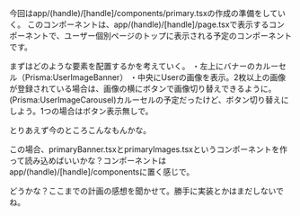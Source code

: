 今回はapp/(handle)/[handle]/components/primary.tsxの作成の準備をしていく。
このコンポーネントは、app/(handle)/[handle]/page.tsxで表示するコンポーネントで、ユーザー個別ページのトップに表示される予定のコンポーネントです。

まずはどのような要素を配置するかを考えていく。
・左上にバナーのカルーセル（Prisma:UserImageBanner）
・中央にUserの画像を表示。2枚以上の画像が登録されている場合は、画像の横にボタンで画像切り替えできるように。(Prisma:UserImageCarousel)カルーセルの予定だったけど、ボタン切り替えにしよう。1つの場合はボタン表示無しで。

とりあえず今のところこんなもんかな。

この場合、primaryBanner.tsxとprimaryImages.tsxというコンポーネントを作って読み込めばいいかな？コンポーネントはapp/(handle)/[handle]/componentsに置く感じで。

どうかな？ここまでの計画の感想を聞かせて。勝手に実装とかはまだしないでね。